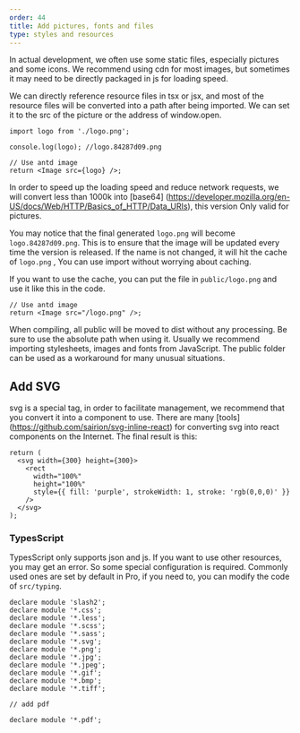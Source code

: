 ```yaml
---
order: 44
title: Add pictures, fonts and files
type: styles and resources
---
```


In actual development, we often use some static files, especially pictures and some icons. We recommend using cdn for most images, but sometimes it may need to be directly packaged in js for loading speed.

We can directly reference resource files in tsx or jsx, and most of the resource files will be converted into a path after being imported. We can set it to the src of the picture or the address of window.open.

```tsx
import logo from './logo.png';

console.log(logo); //logo.84287d09.png

// Use antd image
return <Image src={logo} />;
```

In order to speed up the loading speed and reduce network requests, we will convert less than 1000k into [base64] (https://developer.mozilla.org/en-US/docs/Web/HTTP/Basics_of_HTTP/Data_URIs), this version Only valid for pictures.

You may notice that the final generated `logo.png` will become `logo.84287d09.png`. This is to ensure that the image will be updated every time the version is released. If the name is not changed, it will hit the cache of `logo.png` , You can use import without worrying about caching.

If you want to use the cache, you can put the file in `public/logo.png` and use it like this in the code.

```tsx
// Use antd image
return <Image src="/logo.png" />;
```

When compiling, all public will be moved to dist without any processing. Be sure to use the absolute path when using it. Usually we recommend importing stylesheets, images and fonts from JavaScript. The public folder can be used as a workaround for many unusual situations.

## Add SVG

svg is a special tag, in order to facilitate management, we recommend that you convert it into a component to use. There are many [tools] (https://github.com/sairion/svg-inline-react) for converting svg into react components on the Internet. The final result is this:

```tsx
return (
  <svg width={300} height={300}>
    <rect
      width="100%"
      height="100%"
      style={{ fill: 'purple', strokeWidth: 1, stroke: 'rgb(0,0,0)' }}
    />
  </svg>
);
```

### TypesScript

TypesScript only supports json and js. If you want to use other resources, you may get an error. So some special configuration is required. Commonly used ones are set by default in Pro, if you need to, you can modify the code of `src/typing`.

```tsx
declare module 'slash2';
declare module '*.css';
declare module '*.less';
declare module '*.scss';
declare module '*.sass';
declare module '*.svg';
declare module '*.png';
declare module '*.jpg';
declare module '*.jpeg';
declare module '*.gif';
declare module '*.bmp';
declare module '*.tiff';

// add pdf

declare module '*.pdf';
```
